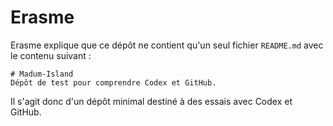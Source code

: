 # Erasme

Erasme explique que ce dépôt ne contient qu'un seul fichier `README.md` avec le contenu suivant :

```
# Madum-Island
Dépôt de test pour comprendre Codex et GitHub.
```

Il s'agit donc d'un dépôt minimal destiné à des essais avec Codex et GitHub.
